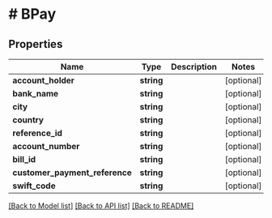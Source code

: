 # # BPay

## Properties

Name | Type | Description | Notes
------------ | ------------- | ------------- | -------------
**account_holder** | **string** |  | [optional] 
**bank_name** | **string** |  | [optional] 
**city** | **string** |  | [optional] 
**country** | **string** |  | [optional] 
**reference_id** | **string** |  | [optional] 
**account_number** | **string** |  | [optional] 
**bill_id** | **string** |  | [optional] 
**customer_payment_reference** | **string** |  | [optional] 
**swift_code** | **string** |  | [optional] 

[[Back to Model list]](../../README.md#documentation-for-models) [[Back to API list]](../../README.md#documentation-for-api-endpoints) [[Back to README]](../../README.md)


